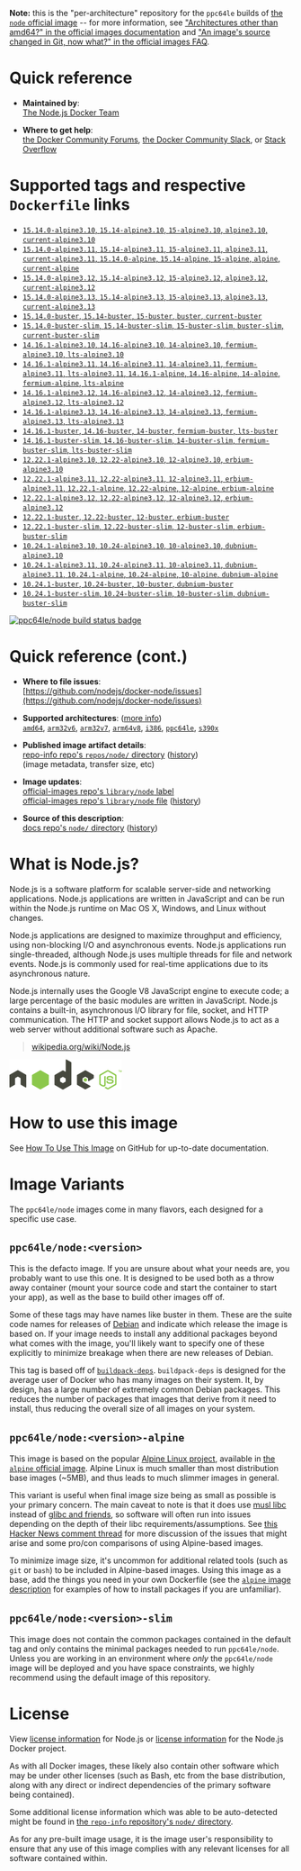 <!--

********************************************************************************

WARNING:

    DO NOT EDIT "node/README.md"

    IT IS AUTO-GENERATED

    (from the other files in "node/" combined with a set of templates)

********************************************************************************

-->

**Note:** this is the "per-architecture" repository for the `ppc64le` builds of [the `node` official image](https://hub.docker.com/_/node) -- for more information, see ["Architectures other than amd64?" in the official images documentation](https://github.com/docker-library/official-images#architectures-other-than-amd64) and ["An image's source changed in Git, now what?" in the official images FAQ](https://github.com/docker-library/faq#an-images-source-changed-in-git-now-what).

# Quick reference

-	**Maintained by**:  
	[The Node.js Docker Team](https://github.com/nodejs/docker-node)

-	**Where to get help**:  
	[the Docker Community Forums](https://forums.docker.com/), [the Docker Community Slack](https://dockr.ly/slack), or [Stack Overflow](https://stackoverflow.com/search?tab=newest&q=docker)

# Supported tags and respective `Dockerfile` links

-	[`15.14.0-alpine3.10`, `15.14-alpine3.10`, `15-alpine3.10`, `alpine3.10`, `current-alpine3.10`](https://github.com/nodejs/docker-node/blob/31246f5f779cafa0930a1db04bd00d875d6a940d/15/alpine3.10/Dockerfile)
-	[`15.14.0-alpine3.11`, `15.14-alpine3.11`, `15-alpine3.11`, `alpine3.11`, `current-alpine3.11`, `15.14.0-alpine`, `15.14-alpine`, `15-alpine`, `alpine`, `current-alpine`](https://github.com/nodejs/docker-node/blob/31246f5f779cafa0930a1db04bd00d875d6a940d/15/alpine3.11/Dockerfile)
-	[`15.14.0-alpine3.12`, `15.14-alpine3.12`, `15-alpine3.12`, `alpine3.12`, `current-alpine3.12`](https://github.com/nodejs/docker-node/blob/31246f5f779cafa0930a1db04bd00d875d6a940d/15/alpine3.12/Dockerfile)
-	[`15.14.0-alpine3.13`, `15.14-alpine3.13`, `15-alpine3.13`, `alpine3.13`, `current-alpine3.13`](https://github.com/nodejs/docker-node/blob/31246f5f779cafa0930a1db04bd00d875d6a940d/15/alpine3.13/Dockerfile)
-	[`15.14.0-buster`, `15.14-buster`, `15-buster`, `buster`, `current-buster`](https://github.com/nodejs/docker-node/blob/31246f5f779cafa0930a1db04bd00d875d6a940d/15/buster/Dockerfile)
-	[`15.14.0-buster-slim`, `15.14-buster-slim`, `15-buster-slim`, `buster-slim`, `current-buster-slim`](https://github.com/nodejs/docker-node/blob/31246f5f779cafa0930a1db04bd00d875d6a940d/15/buster-slim/Dockerfile)
-	[`14.16.1-alpine3.10`, `14.16-alpine3.10`, `14-alpine3.10`, `fermium-alpine3.10`, `lts-alpine3.10`](https://github.com/nodejs/docker-node/blob/31246f5f779cafa0930a1db04bd00d875d6a940d/14/alpine3.10/Dockerfile)
-	[`14.16.1-alpine3.11`, `14.16-alpine3.11`, `14-alpine3.11`, `fermium-alpine3.11`, `lts-alpine3.11`, `14.16.1-alpine`, `14.16-alpine`, `14-alpine`, `fermium-alpine`, `lts-alpine`](https://github.com/nodejs/docker-node/blob/31246f5f779cafa0930a1db04bd00d875d6a940d/14/alpine3.11/Dockerfile)
-	[`14.16.1-alpine3.12`, `14.16-alpine3.12`, `14-alpine3.12`, `fermium-alpine3.12`, `lts-alpine3.12`](https://github.com/nodejs/docker-node/blob/31246f5f779cafa0930a1db04bd00d875d6a940d/14/alpine3.12/Dockerfile)
-	[`14.16.1-alpine3.13`, `14.16-alpine3.13`, `14-alpine3.13`, `fermium-alpine3.13`, `lts-alpine3.13`](https://github.com/nodejs/docker-node/blob/31246f5f779cafa0930a1db04bd00d875d6a940d/14/alpine3.13/Dockerfile)
-	[`14.16.1-buster`, `14.16-buster`, `14-buster`, `fermium-buster`, `lts-buster`](https://github.com/nodejs/docker-node/blob/31246f5f779cafa0930a1db04bd00d875d6a940d/14/buster/Dockerfile)
-	[`14.16.1-buster-slim`, `14.16-buster-slim`, `14-buster-slim`, `fermium-buster-slim`, `lts-buster-slim`](https://github.com/nodejs/docker-node/blob/31246f5f779cafa0930a1db04bd00d875d6a940d/14/buster-slim/Dockerfile)
-	[`12.22.1-alpine3.10`, `12.22-alpine3.10`, `12-alpine3.10`, `erbium-alpine3.10`](https://github.com/nodejs/docker-node/blob/31246f5f779cafa0930a1db04bd00d875d6a940d/12/alpine3.10/Dockerfile)
-	[`12.22.1-alpine3.11`, `12.22-alpine3.11`, `12-alpine3.11`, `erbium-alpine3.11`, `12.22.1-alpine`, `12.22-alpine`, `12-alpine`, `erbium-alpine`](https://github.com/nodejs/docker-node/blob/31246f5f779cafa0930a1db04bd00d875d6a940d/12/alpine3.11/Dockerfile)
-	[`12.22.1-alpine3.12`, `12.22-alpine3.12`, `12-alpine3.12`, `erbium-alpine3.12`](https://github.com/nodejs/docker-node/blob/31246f5f779cafa0930a1db04bd00d875d6a940d/12/alpine3.12/Dockerfile)
-	[`12.22.1-buster`, `12.22-buster`, `12-buster`, `erbium-buster`](https://github.com/nodejs/docker-node/blob/31246f5f779cafa0930a1db04bd00d875d6a940d/12/buster/Dockerfile)
-	[`12.22.1-buster-slim`, `12.22-buster-slim`, `12-buster-slim`, `erbium-buster-slim`](https://github.com/nodejs/docker-node/blob/31246f5f779cafa0930a1db04bd00d875d6a940d/12/buster-slim/Dockerfile)
-	[`10.24.1-alpine3.10`, `10.24-alpine3.10`, `10-alpine3.10`, `dubnium-alpine3.10`](https://github.com/nodejs/docker-node/blob/31246f5f779cafa0930a1db04bd00d875d6a940d/10/alpine3.10/Dockerfile)
-	[`10.24.1-alpine3.11`, `10.24-alpine3.11`, `10-alpine3.11`, `dubnium-alpine3.11`, `10.24.1-alpine`, `10.24-alpine`, `10-alpine`, `dubnium-alpine`](https://github.com/nodejs/docker-node/blob/31246f5f779cafa0930a1db04bd00d875d6a940d/10/alpine3.11/Dockerfile)
-	[`10.24.1-buster`, `10.24-buster`, `10-buster`, `dubnium-buster`](https://github.com/nodejs/docker-node/blob/31246f5f779cafa0930a1db04bd00d875d6a940d/10/buster/Dockerfile)
-	[`10.24.1-buster-slim`, `10.24-buster-slim`, `10-buster-slim`, `dubnium-buster-slim`](https://github.com/nodejs/docker-node/blob/31246f5f779cafa0930a1db04bd00d875d6a940d/10/buster-slim/Dockerfile)

[![ppc64le/node build status badge](https://img.shields.io/jenkins/s/https/doi-janky.infosiftr.net/job/multiarch/job/ppc64le/job/node.svg?label=ppc64le/node%20%20build%20job)](https://doi-janky.infosiftr.net/job/multiarch/job/ppc64le/job/node/)

# Quick reference (cont.)

-	**Where to file issues**:  
	[https://github.com/nodejs/docker-node/issues](https://github.com/nodejs/docker-node/issues)

-	**Supported architectures**: ([more info](https://github.com/docker-library/official-images#architectures-other-than-amd64))  
	[`amd64`](https://hub.docker.com/r/amd64/node/), [`arm32v6`](https://hub.docker.com/r/arm32v6/node/), [`arm32v7`](https://hub.docker.com/r/arm32v7/node/), [`arm64v8`](https://hub.docker.com/r/arm64v8/node/), [`i386`](https://hub.docker.com/r/i386/node/), [`ppc64le`](https://hub.docker.com/r/ppc64le/node/), [`s390x`](https://hub.docker.com/r/s390x/node/)

-	**Published image artifact details**:  
	[repo-info repo's `repos/node/` directory](https://github.com/docker-library/repo-info/blob/master/repos/node) ([history](https://github.com/docker-library/repo-info/commits/master/repos/node))  
	(image metadata, transfer size, etc)

-	**Image updates**:  
	[official-images repo's `library/node` label](https://github.com/docker-library/official-images/issues?q=label%3Alibrary%2Fnode)  
	[official-images repo's `library/node` file](https://github.com/docker-library/official-images/blob/master/library/node) ([history](https://github.com/docker-library/official-images/commits/master/library/node))

-	**Source of this description**:  
	[docs repo's `node/` directory](https://github.com/docker-library/docs/tree/master/node) ([history](https://github.com/docker-library/docs/commits/master/node))

# What is Node.js?

Node.js is a software platform for scalable server-side and networking applications. Node.js applications are written in JavaScript and can be run within the Node.js runtime on Mac OS X, Windows, and Linux without changes.

Node.js applications are designed to maximize throughput and efficiency, using non-blocking I/O and asynchronous events. Node.js applications run single-threaded, although Node.js uses multiple threads for file and network events. Node.js is commonly used for real-time applications due to its asynchronous nature.

Node.js internally uses the Google V8 JavaScript engine to execute code; a large percentage of the basic modules are written in JavaScript. Node.js contains a built-in, asynchronous I/O library for file, socket, and HTTP communication. The HTTP and socket support allows Node.js to act as a web server without additional software such as Apache.

> [wikipedia.org/wiki/Node.js](https://en.wikipedia.org/wiki/Node.js)

![logo](https://raw.githubusercontent.com/docker-library/docs/01c12653951b2fe592c1f93a13b4e289ada0e3a1/node/logo.png)

# How to use this image

See [How To Use This Image](https://github.com/nodejs/docker-node/blob/master/README.md#how-to-use-this-image) on GitHub for up-to-date documentation.

# Image Variants

The `ppc64le/node` images come in many flavors, each designed for a specific use case.

## `ppc64le/node:<version>`

This is the defacto image. If you are unsure about what your needs are, you probably want to use this one. It is designed to be used both as a throw away container (mount your source code and start the container to start your app), as well as the base to build other images off of.

Some of these tags may have names like buster in them. These are the suite code names for releases of [Debian](https://wiki.debian.org/DebianReleases) and indicate which release the image is based on. If your image needs to install any additional packages beyond what comes with the image, you'll likely want to specify one of these explicitly to minimize breakage when there are new releases of Debian.

This tag is based off of [`buildpack-deps`](https://hub.docker.com/_/buildpack-deps/). `buildpack-deps` is designed for the average user of Docker who has many images on their system. It, by design, has a large number of extremely common Debian packages. This reduces the number of packages that images that derive from it need to install, thus reducing the overall size of all images on your system.

## `ppc64le/node:<version>-alpine`

This image is based on the popular [Alpine Linux project](https://alpinelinux.org), available in [the `alpine` official image](https://hub.docker.com/_/alpine). Alpine Linux is much smaller than most distribution base images (~5MB), and thus leads to much slimmer images in general.

This variant is useful when final image size being as small as possible is your primary concern. The main caveat to note is that it does use [musl libc](https://musl.libc.org) instead of [glibc and friends](https://www.etalabs.net/compare_libcs.html), so software will often run into issues depending on the depth of their libc requirements/assumptions. See [this Hacker News comment thread](https://news.ycombinator.com/item?id=10782897) for more discussion of the issues that might arise and some pro/con comparisons of using Alpine-based images.

To minimize image size, it's uncommon for additional related tools (such as `git` or `bash`) to be included in Alpine-based images. Using this image as a base, add the things you need in your own Dockerfile (see the [`alpine` image description](https://hub.docker.com/_/alpine/) for examples of how to install packages if you are unfamiliar).

## `ppc64le/node:<version>-slim`

This image does not contain the common packages contained in the default tag and only contains the minimal packages needed to run `ppc64le/node`. Unless you are working in an environment where *only* the `ppc64le/node` image will be deployed and you have space constraints, we highly recommend using the default image of this repository.

# License

View [license information](https://github.com/nodejs/node/blob/master/LICENSE) for Node.js or [license information](https://github.com/nodejs/docker-node/blob/master/LICENSE) for the Node.js Docker project.

As with all Docker images, these likely also contain other software which may be under other licenses (such as Bash, etc from the base distribution, along with any direct or indirect dependencies of the primary software being contained).

Some additional license information which was able to be auto-detected might be found in [the `repo-info` repository's `node/` directory](https://github.com/docker-library/repo-info/tree/master/repos/node).

As for any pre-built image usage, it is the image user's responsibility to ensure that any use of this image complies with any relevant licenses for all software contained within.
